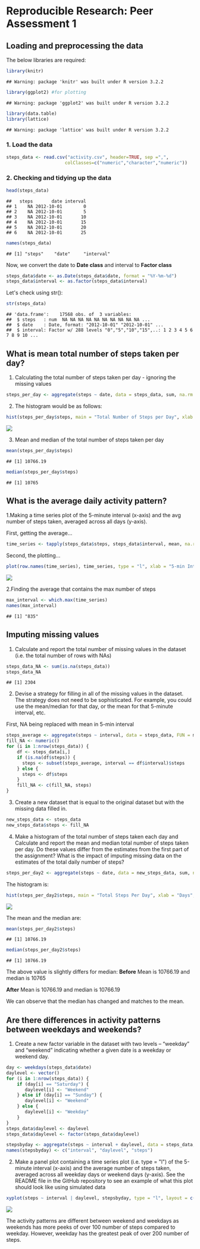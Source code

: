 # Reproducible Research: Peer Assessment 1


## Loading and preprocessing the data

The below libraries are required:


```r
library(knitr)
```

```
## Warning: package 'knitr' was built under R version 3.2.2
```

```r
library(ggplot2) #for plotting  
```

```
## Warning: package 'ggplot2' was built under R version 3.2.2
```

```r
library(data.table)
library(lattice)
```

```
## Warning: package 'lattice' was built under R version 3.2.2
```

### 1. Load the data


```r
steps_data <- read.csv("activity.csv", header=TRUE, sep =",",
                      colClasses=c("numeric","character","numeric"))
```
### 2. Checking and tidying up the data


```r
head(steps_data)
```

```
##   steps       date interval
## 1    NA 2012-10-01        0
## 2    NA 2012-10-01        5
## 3    NA 2012-10-01       10
## 4    NA 2012-10-01       15
## 5    NA 2012-10-01       20
## 6    NA 2012-10-01       25
```

```r
names(steps_data)
```

```
## [1] "steps"    "date"     "interval"
```
Now, we convert the date to **Date class** and interval to **Factor class**


```r
steps_data$date <- as.Date(steps_data$date, format = "%Y-%m-%d")  
steps_data$interval <- as.factor(steps_data$interval)
```
Let's check using str():


```r
str(steps_data)
```

```
## 'data.frame':	17568 obs. of  3 variables:
##  $ steps   : num  NA NA NA NA NA NA NA NA NA NA ...
##  $ date    : Date, format: "2012-10-01" "2012-10-01" ...
##  $ interval: Factor w/ 288 levels "0","5","10","15",..: 1 2 3 4 5 6 7 8 9 10 ...
```


## What is mean total number of steps taken per day?

1. Calculating the total number of steps taken per day - ignoring the missing values


```r
steps_per_day <- aggregate(steps ~ date, data = steps_data, sum, na.rm = TRUE)
```
2. The histogram would be as follows:


```r
hist(steps_per_day$steps, main = "Total Number of Steps per Day", xlab = "Days", col = "blue")
```

![](PA1_template_files/figure-html/unnamed-chunk-8-1.png) 

3. Mean and median of the total number of steps taken per day


```r
mean(steps_per_day$steps)
```

```
## [1] 10766.19
```

```r
median(steps_per_day$steps)
```

```
## [1] 10765
```


## What is the average daily activity pattern?

1.Making a time series plot of the 5-minute interval (x-axis) and the avg number of steps taken, averaged across all days (y-axis).

First, getting the average...


```r
time_series <- tapply(steps_data$steps, steps_data$interval, mean, na.rm=TRUE)
```
Second, the plotting...


```r
plot(row.names(time_series), time_series, type = "l", xlab = "5-min Interval", ylab = "Average across all days", main = "Average Daily Activity Pattern", col = "Black")
```

![](PA1_template_files/figure-html/unnamed-chunk-12-1.png) 

2.Finding the average that contains the max number of steps


```r
max_interval <- which.max(time_series)
names(max_interval)
```

```
## [1] "835"
```


## Imputing missing values

1. Calculate and report the total number of missing values in the dataset (i.e. the total number of rows with NAs)


```r
steps_data_NA <- sum(is.na(steps_data))
steps_data_NA
```

```
## [1] 2304
```
2. Devise a strategy for filling in all of the missing values in the dataset. The strategy does not need to be sophisticated. For example, you could use the mean/median for that day, or the mean for that 5-minute interval, etc.

First, NA being replaced with mean in 5-min interval

```r
steps_average <- aggregate(steps ~ interval, data = steps_data, FUN = mean)
fill_NA <- numeric()
for (i in 1:nrow(steps_data)) {
    df <- steps_data[i,]
    if (is.na(df$steps)) {
      steps <- subset(steps_average, interval == df$interval)$steps
    } else {
      steps <- df$steps
    }
    fill_NA <- c(fill_NA, steps)
}
```

3. Create a new dataset that is equal to the original dataset but with the missing data filled in.


```r
new_steps_data <- steps_data
new_steps_data$steps <- fill_NA
```

4. Make a histogram of the total number of steps taken each day and Calculate and report the mean and median total number of steps taken per day. Do these values differ from the estimates from the first part of the assignment? What is the impact of imputing missing data on the estimates of the total daily number of steps?


```r
steps_per_day2 <- aggregate(steps ~ date, data = new_steps_data, sum, na.rm=TRUE)
```
The histogram is:


```r
hist(steps_per_day2$steps, main = "Total Steps Per Day", xlab = "Days", col = "Green")
```

![](PA1_template_files/figure-html/unnamed-chunk-18-1.png) 

The mean and the median are:


```r
mean(steps_per_day2$steps)
```

```
## [1] 10766.19
```

```r
median(steps_per_day2$steps)
```

```
## [1] 10766.19
```
The above value is slightly differs for median:
**Before**
Mean is 10766.19 and median is 10765

**After**
Mean is 10766.19 and median is 10766.19

We can observe that the median has changed and matches to the mean.


## Are there differences in activity patterns between weekdays and weekends?
1. Create a new factor variable in the dataset with two levels – “weekday” and “weekend” indicating whether a given date is a weekday or weekend day.


```r
day <- weekdays(steps_data$date)
daylevel <- vector()
for (i in 1:nrow(steps_data)) {
    if (day[i] == "Saturday") {
       daylevel[i] <- "Weekend"
    } else if (day[i] == "Sunday") {
       daylevel[i] <- "Weekend"
    } else {
       daylevel[i] <- "Weekday"
    }
}
steps_data$daylevel <- daylevel
steps_data$daylevel <- factor(steps_data$daylevel)

stepsbyday <- aggregate(steps ~ interval + daylevel, data = steps_data, mean)
names(stepsbyday) <- c("interval", "daylevel", "steps")
```

2. Make a panel plot containing a time series plot (i.e. type = "l") of the 5-minute interval (x-axis) and the average number of steps taken, averaged across all weekday days or weekend days (y-axis). See the README file in the GitHub repository to see an example of what this plot should look like using simulated data


```r
xyplot(steps ~ interval | daylevel, stepsbyday, type = "l", layout = c(1,2), xlab = "5-min Interval", ylab = "Number of Steps")
```

![](PA1_template_files/figure-html/unnamed-chunk-21-1.png) 

The activity patterns are different between weekend and weekdays as weekends has more peeks of over 100 number of steps compared to weekday. However, weekday has the greatest peak of over 200 number of steps.
